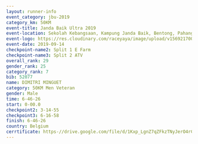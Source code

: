 ```yaml
---
layout: runner-info 
event_category: jbu-2019 
category_km: 50KM 
event-title: Janda Baik Ultra 2019
event-location: Sekolah Kebangsaan, Kampung Janda Baik, Bentong, Pahang, Malaysia 
event-logo: https://res.cloudinary.com/raceyaya/image/upload/v1569217009/logo/janda-baik_vch1pc.jpg 
event-date: 2019-09-14 
checkpoint-name2: Split 1 E Farm 
checkpoint-name3: Split 2 ATV 
overall_rank: 29
gender_rank: 25
category_rank: 7
bib: 52077
name: DIMITRI MINGUET
category: 50KM Men Veteran
gender: Male
time: 6-46-26
start: 0-00.0
checkpoint2: 3-14-55
checkpoint3: 6-16-58
finish: 6-46-26
country: Belgium
cerrtificate: https-//drive.google.com/file/d/1Kxp_LgnZ7qZFkzTNyJerO4rC0xdlEyrd/view?usp=sharing
---
```

